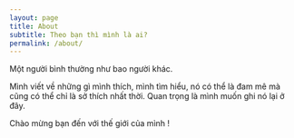 ```yaml
---
layout: page
title: About
subtitle: Theo bạn thì mình là ai?
permalink: /about/
---
```


Một người bình thường như bao người khác.

Mình viết về những gì mình thích, mình tìm hiểu, nó có thể là đam mê mà cũng có thể chỉ là sở thích nhất thời. Quan trọng là mình muốn ghi nó lại ở đây.

Chào mừng bạn đến với thế giới của mình !
